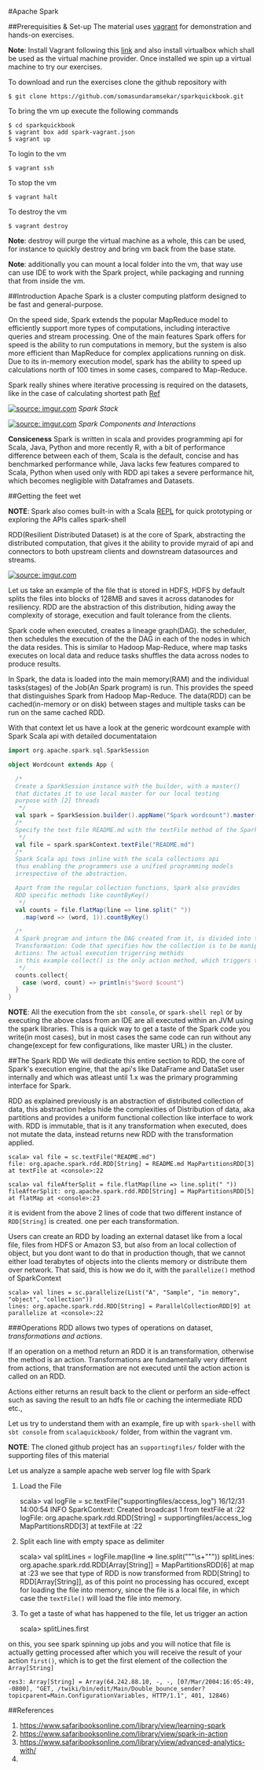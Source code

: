 #Apache Spark

##Prerequisities & Set-up
The material uses [vagrant](https://www.vagrantup.com/) for demonstration and hands-on exercises.

**Note**: Install Vagrant following this [link](https://www.vagrantup.com/docs/installation/) and also install virtualbox which shall be used as the virtual machine provider. Once installed we spin up a virtual machine to try our exercises.

To download and run the exercises clone the github repository with

    $ git clone https://github.com/somasundaramsekar/sparkquickbook.git

To bring the vm up execute the following commands



    $ cd sparkquickbook
    $ vagrant box add spark-vagrant.json
    $ vagrant up

To login to the vm

    $ vagrant ssh

To stop the vm

    $ vagrant halt

To destroy the vm

    $ vagrant destroy

**Note**: destroy will purge the virtual machine as a whole, this can be used, for instance to quickly destroy and bring vm back from the base state.

**Note**: additionally you can mount a local folder into the vm, that way use can use IDE to work with the Spark project, while packaging and running that from inside the vm.

##Introduction
Apache Spark is a cluster computing platform designed to be fast and general-purpose.

On the speed side, Spark extends the popular MapReduce model to efficiently support more types of computations, including interactive queries and stream processing.  One of the main features Spark offers for speed is the ability to run computations in memory, but the system is also more efficient than MapReduce for complex applications running on disk. Due to its in-memory execution model, spark has the ability to speed up calculations north of 100 times in some cases, compared to Map-Reduce.

Spark really shines where iterative processing is required on the datasets, like in the case of calculating shortest path  [Ref](http://www.cse.psu.edu/~huv101/papers/sbgv_2007_icpads.pdf)

<a href="http://imgur.com/NCO1fzI"><img src="http://i.imgur.com/NCO1fzI.png" title="source: imgur.com" /></a>
*Spark Stack*

<a href="http://imgur.com/w9m5fSa"><img src="http://i.imgur.com/w9m5fSa.jpg" title="source: imgur.com" /></a>
*Spark Components and Interactions*

**Consiceness**
Spark is written in scala and provides programming api for Scala, Java, Python and more recently R, with a bit of performance difference between each of them, Scala is the default, concise and has benchmarked performance while, Java lacks few features compared to Scala, Python when used only with RDD api takes a severe performance hit, which becomes negligible with Dataframes and Datasets.

##Getting the feet wet

**NOTE**: Spark also comes built-in with a Scala [REPL](https://en.wikipedia.org/wiki/Read%E2%80%93eval%E2%80%93print_loop) for quick prototyping or exploring the APIs calles spark-shell



RDD(Resilient Distributed Dataset) is at the core of Spark, abstracting the distributed computation, that gives it the ability to provide myraid of api and connectors to both upstream  clients and downstream datasources and streams.

<a href="http://imgur.com/YGGNKzR"><img src="http://i.imgur.com/YGGNKzR.jpg" title="source: imgur.com" /></a>

Let us take an example of the file that is stored in HDFS, HDFS by default splits the files into blocks of 128MB and saves it across datanodes for resiliency. RDD are the abstraction of this distribution, hiding away the complexity of storage, execution and fault tolerance from the clients.

Spark code when executed, creates a lineage graph(DAG). the scheduler, then schedules the execution of the the DAG in each of the nodes in which the data resides. This is similar to Hadoop Map-Reduce, where map tasks executes on local data and reduce tasks shuffles the data across nodes to produce results.

In Spark, the data is loaded into the main memory(RAM) and the individual tasks(stages) of the Job(An Spark program) is run. This provides the speed that distinguishes Spark from Hadoop Map-Reduce. The data(RDD) can be cached(in-memory or on disk) between stages and multiple tasks can be run on the same cached RDD.

With that context let us have a look at the generic wordcount example with Spark Scala api with detailed documentataion

```scala
import org.apache.spark.sql.SparkSession

object Wordcount extends App {

  /*
  Create a SparkSession instance with the builder, with a master()
  that dictates it to use local master for our local testing
  purpose with [2] threads
   */
  val spark = SparkSession.builder().appName("Spark wordcount").master("local[2]").getOrCreate()
  /*
  Specify the text file README.md with the textFile method of the SparkContext
   */
  val file = spark.sparkContext.textFile("README.md")
  /*
  Spark Scala api tows inline with the scala collections api
  thus enabling the programmers use a unified programming models
  irrespective of the abstraction.

  Apart from the regular collection functions, Spark also provides
  RDD specific methods like countByKey()
   */
  val counts = file.flatMap(line => line.split(" "))
    .map(word => (word, 1)).countByKey()

  /*
  A Spark program and inturn the DAG created from it, is divided into two categories
  Transformation: Code that specifies how the collection is to be manipulated
  Actions: The actual execution trigerring methids
  in this example collect() is the only action method, which triggers the execution of RDD DAG
   */
  counts.collect{
    case (word, count) => println(s"$word $count")
  }
}
```

**NOTE**: All the execution from the `sbt console`, or `spark-shell repl` or by executing the above class from an IDE are all executed within an JVM using the spark libraries. This is a quick way to get a taste of the Spark code you write(in most cases), but in most cases the same code can run without any change(except for few configurations, like master URL) in the cluster.

##The Spark RDD
We will dedicate this entire section to RDD, the core of Spark's execution engine, that the api's like DataFrame and DataSet user internally and which was atleast until 1.x was the primary programming interface for Spark.

RDD as explained previously is an abstraction of distributed collection of data, this abstraction helps hide the complexities of Distribution of data, aka partitions and provides a uniform functional collection like interface to work with. RDD is immutable, that is it any transformation when executed, does not mutate the data, instead returns new RDD with the transformation applied.

    scala> val file = sc.textFile("README.md")
    file: org.apache.spark.rdd.RDD[String] = README.md MapPartitionsRDD[3] at textFile at <console>:22

    scala> val fileAfterSplit = file.flatMap(line => line.split(" "))
    fileAfterSplit: org.apache.spark.rdd.RDD[String] = MapPartitionsRDD[5] at flatMap at <console>:23

it is evident from the above 2 lines of code that two different instance of `RDD[String]` is created. one per each transformation.

Users can create an RDD by loading an external dataset like from a local file, files from HDFS or Amazon S3, but also from an local collection of object, but you dont want to do that in production though, that we cannot either load terabytes of objects into the clients memory or distribute them over network. That said, this is how we do it, with the `parallelize()` method of SparkContext

    scala> val lines = sc.parallelize(List("A", "Sample", "in memory", "object", "collection"))
    lines: org.apache.spark.rdd.RDD[String] = ParallelCollectionRDD[9] at parallelize at <console>:22

###Operations
RDD allows two types of operations on dataset, *transformations and actions*.

If an operation on a method return an RDD it is an transformation, otherwise the method is an action. Transformations are fundamentally very different from actions, that transformation are not executed until the action action is called on an RDD.

Actions either returns an result back to the client or perform an side-effect such as saving the result to an hdfs file or caching the intermediate RDD etc.,

Let us try to understand them with an example, fire up with `spark-shell` with `sbt console` from `scalaquickbook/` folder, from within the vagrant vm.

**NOTE**: The cloned github project has an `supportingfiles/` folder with the supporting files of this material

Let us analyze a sample apache web server log file with Spark

1. Load the File

    scala> val logFile = sc.textFile("supportingfiles/access_log")
    16/12/31 14:00:54 INFO SparkContext: Created broadcast 1 from textFile at <console>:22
    logFile: org.apache.spark.rdd.RDD[String] = supportingfiles/access_log MapPartitionsRDD[3] at textFile at <console>:22

2. Split each line with empty space as delimiter

    scala> val splitLines = logFile.map(line => line.split("""\s+"""))
    splitLines: org.apache.spark.rdd.RDD[Array[String]] = MapPartitionsRDD[6] at map at <console>:23
we see that type of RDD is now transformed from RDD[String] to RDD[Array[String]], as of this point no processing has occured, except for loading the file into memory, since the file is a local file, in which case the `textFile()` will load the file into memory.

3. To get a taste of what has happened to the file, let us trigger an action

    scala> splitLines.first

on this, you see spark spinning up jobs and you will notice that file is actually getting processed after which you will receive the result of your action `first()`, which is to get the first element of the collection the `Array[String]`

    res3: Array[String] = Array(64.242.88.10, -, -, [07/Mar/2004:16:05:49, -0800], "GET, /twiki/bin/edit/Main/Double_bounce_sender?topicparent=Main.ConfigurationVariables, HTTP/1.1", 401, 12846)



##References

 1. https://www.safaribooksonline.com/library/view/learning-spark
 2. https://www.safaribooksonline.com/library/view/spark-in-action
 3. https://www.safaribooksonline.com/library/view/advanced-analytics-with/
 4.


